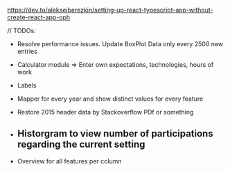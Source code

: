 https://dev.to/alekseiberezkin/setting-up-react-typescript-app-without-create-react-app-oph

// TODOs:

- Resolve performance issues. Update BoxPlot Data only every 2500 new entries
- Calculator module => Enter own expectations, technologies, hours of work
- Labels
- Mapper for every year and show distinct values for every feature
- Restore 2015 header data by Stackoverflow PDf or something 

- Historgram to view number of participations regarding the current setting
    - 
- Overview for all features per column